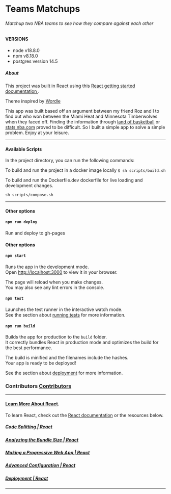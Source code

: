 # Teams Matchups

###### Matchup two NBA teams to see how they compare against each other

#### VERSIONS

- node v18.8.0
- npm v8.18.0
- postgres version 14.5

##### About

This project was built in React using this [React getting started documentation
](https://github.com/facebook/create-react-app).

Theme inspired by [Wordle](https://www.nytimes.com/games/wordle/index.html)

This app was built based off an argument between my friend Roz and I to find out who won between the Miami Heat and Minnesota Timberwolves when they faced off. Finding the information through [land of basketball](https://www.landofbasketball.com) or [stats.nba.com](https://www.nba.com/stats/) proved to be difficult. So I built a simple app to solve a simple problem. Enjoy at your leisure.

---

#### Available Scripts

In the project directory, you can run the following commands:

To build and run the project in a docker image locally
`$ sh scripts/build.sh `

To build and run the Dockerfile.dev dockerfile for live loading and development changes.

`sh scripts/compose.sh`

---

#### Other options

#### `npm run deploy`

Run and deploy to gh-pages

#### Other options

#### `npm start`

Runs the app in the development mode.\
Open [http://localhost:3000](http://localhost:3000) to view it in your browser.

The page will reload when you make changes.\
You may also see any lint errors in the console.

#### `npm test`

Launches the test runner in the interactive watch mode.\
See the section about [running tests](https://facebook.github.io/create-react-app/docs/running-tests) for more information.

#### `npm run build`

Builds the app for production to the `build` folder.\
It correctly bundles React in production mode and optimizes the build for the best performance.

The build is minified and the filenames include the hashes.\
Your app is ready to be deployed!

See the section about [deployment](https://facebook.github.io/create-react-app/docs/deployment) for more information.

### Contributors [Contributors](https://github.com/tmeralus/react-teams-matchup/graphs/contributors)

---

#### [Learn More About React](https://facebook.github.io/create-react-app/docs/getting-started).

To learn React, check out the [React documentation](https://reactjs.org/) or the resources below.

##### [Code Splitting | React](https://facebook.github.io/create-react-app/docs/code-splitting)

##### [Analyzing the Bundle Size | React](https://facebook.github.io/create-react-app/docs/analyzing-the-bundle-size)

##### [Making a Progressive Web App | React](https://facebook.github.io/create-react-app/docs/making-a-progressive-web-app)

##### [Advanced Configuration | React](https://facebook.github.io/create-react-app/docs/advanced-configuration)

##### [Deployment | React ](https://facebook.github.io/create-react-app/docs/deployment)

---
